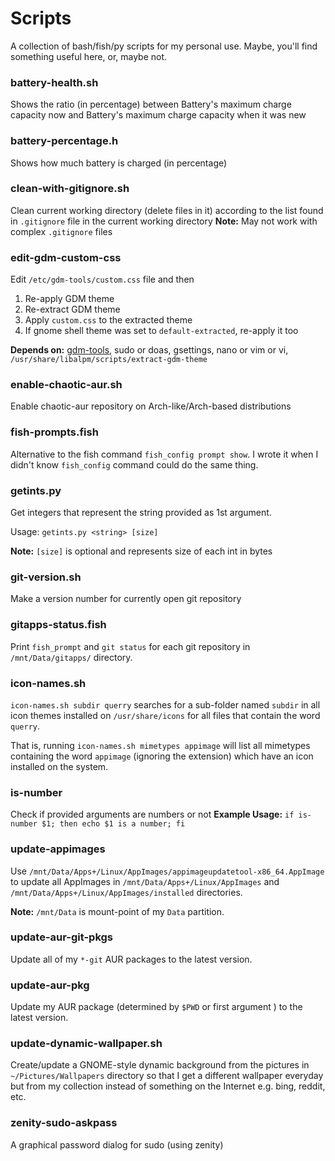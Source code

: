 # Scripts

A collection of bash/fish/py scripts for my personal use. Maybe, you'll find something useful here, or, maybe not.

### battery-health.sh

Shows the ratio (in percentage) between Battery's maximum charge capacity now and Battery's maximum charge capacity when it was new

### battery-percentage.h

Shows how much battery is charged (in percentage)

### clean-with-gitignore.sh

Clean current working directory (delete files in it) according to the list found in `.gitignore` file in the current working directory
**Note:** May not work with complex `.gitignore` files

### edit-gdm-custom-css

Edit `/etc/gdm-tools/custom.css` file and then 

1. Re-apply GDM theme
2. Re-extract GDM theme
3. Apply `custom.css` to the extracted theme
4. If gnome shell theme was set to `default-extracted`, re-apply it too

**Depends on:** [gdm-tools](https://github.com/realmazharhussain/gdm-tools.git), sudo or doas, gsettings, nano or vim or vi,  `/usr/share/libalpm/scripts/extract-gdm-theme`

### enable-chaotic-aur.sh

Enable chaotic-aur repository on Arch-like/Arch-based distributions

### fish-prompts.fish

Alternative to the fish command `fish_config prompt show`. I wrote it when I didn't know `fish_config` command could do the same thing.

### getints.py

Get integers that represent the string provided as 1st argument.

Usage: `getints.py <string> [size]`

**Note:** `[size]` is optional and represents size of each int in bytes

### git-version.sh

Make a version number for currently open git repository

### gitapps-status.fish

Print `fish_prompt` and `git status` for each git repository in `/mnt/Data/gitapps/` directory.

### icon-names.sh

`icon-names.sh subdir querry` searches for a sub-folder named `subdir` in all icon themes installed on `/usr/share/icons` for all files that contain the word `querry`.

That is, running `icon-names.sh mimetypes appimage` will list all mimetypes containing the word `appimage`  (ignoring the extension) which have an icon installed on the system.

### is-number

Check if provided arguments are numbers or not
**Example Usage:** `if is-number $1; then echo $1 is a number; fi`

### update-appimages

Use `/mnt/Data/Apps+/Linux/AppImages/appimageupdatetool-x86_64.AppImage` to update all AppImages in `/mnt/Data/Apps+/Linux/AppImages` and `/mnt/Data/Apps+/Linux/AppImages/installed` directories.

**Note:** `/mnt/Data` is mount-point of my `Data` partition.

### update-aur-git-pkgs

Update all of my `*-git` AUR packages to the latest version.

### update-aur-pkg

Update my AUR package (determined by `$PWD` or first argument ) to the latest version.

### update-dynamic-wallpaper.sh

Create/update a GNOME-style dynamic background from the pictures in `~/Pictures/Wallpapers` directory so that I get a different wallpaper everyday but from my collection instead of something on the Internet e.g. bing, reddit, etc.

### zenity-sudo-askpass

A graphical password dialog for sudo (using zenity)


